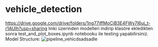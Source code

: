 # vehicle_detection

https://drive.google.com/drive/folders/1ng77iffMoCiB3E4FWy7I6uj_t-r1AUlh?usp=sharing linki üzerinden modelleri indirip klasöre ekledikten sonra test_and_plot_boxes.ipynb notebooku ile testing yapabilirsiniz.  
Model Structure:
![pipeline_vehicdsadsadle](https://user-images.githubusercontent.com/67926547/211191608-2c19625c-61fd-4d15-864a-57c04e26119d.jpg)
